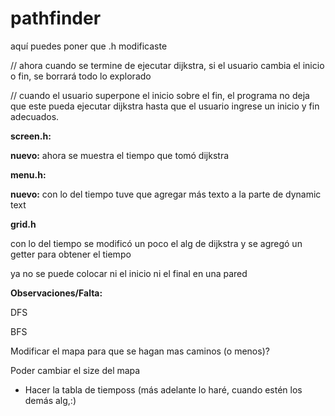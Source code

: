 # pathfinder

aquí puedes poner que .h modificaste

// ahora cuando se termine de ejecutar dijkstra, si el usuario cambia el inicio o fin, se borrará todo lo explorado

// cuando el usuario superpone el inicio sobre el fin, el programa no deja que este pueda ejecutar dijkstra hasta que el usuario ingrese un inicio y fin adecuados.

**screen.h:**

**nuevo:** ahora se muestra el tiempo que tomó dijkstra 

**menu.h:**


**nuevo:** con lo del tiempo tuve que agregar más texto a la parte de dynamic text

**grid.h**

con lo del tiempo se modificó un poco el alg de dijkstra y se agregó un getter para obtener el tiempo

ya no se puede colocar ni el inicio ni el final en una pared

**Observaciones/Falta:**

DFS

BFS

Modificar el mapa para que se hagan mas caminos (o menos)?

Poder cambiar el size del  mapa

- Hacer la tabla de tiemposs (más adelante lo haré, cuando estén los demás alg,:)

